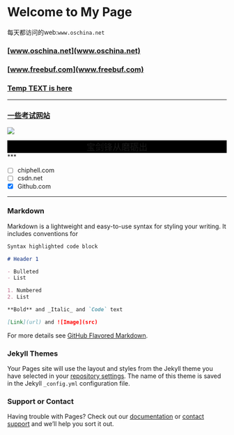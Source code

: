 # Welcome to My Page
每天都访问的web:`www.oschina.net`
###  [www.oschina.net](www.oschina.net)  
### [www.freebuf.com](www.freebuf.com)
### [Temp TEXT is here](temp.md)
***
### [一些考试网站](exam/list.md)

![](https://cdn.pixabay.com/photo/2017/03/27/09/07/macro-2177768__340.jpg)

<div style="background-color:black;font-color:white;font-size:20px">
  <center>     宝剑锋从磨砺出  </center>
  </div>
***

- [ ] chiphell.com
- [ ] csdn.net
- [x] Github.com
***

### Markdown
Markdown is a lightweight and easy-to-use syntax for styling your writing. It includes conventions for

```markdown
Syntax highlighted code block

# Header 1

- Bulleted
- List

1. Numbered
2. List

**Bold** and _Italic_ and `Code` text

[Link](url) and ![Image](src)
```

For more details see [GitHub Flavored Markdown](https://guides.github.com/features/mastering-markdown/).

### Jekyll Themes

Your Pages site will use the layout and styles from the Jekyll theme you have selected in your [repository settings](https://github.com/stylety/stylety.github.io/settings). The name of this theme is saved in the Jekyll `_config.yml` configuration file.

### Support or Contact

Having trouble with Pages? Check out our [documentation](https://help.github.com/categories/github-pages-basics/) or [contact support](https://github.com/contact) and we’ll help you sort it out.
